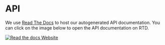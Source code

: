 # API

We use [Read The Docs](https://trame.readthedocs.io/en/latest/) to host our autogenerated API documentation. You can click on the image below to open the API documentation on RTD.

[![Read the docs Website](/trame/images/readthedocs.png)](https://trame.readthedocs.io/en/latest/index.html)
